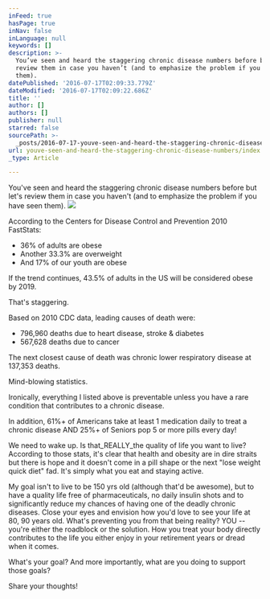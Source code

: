 ```yaml
---
inFeed: true
hasPage: true
inNav: false
inLanguage: null
keywords: []
description: >-
  You’ve seen and heard the staggering chronic disease numbers before but let’s
  review them in case you haven’t (and to emphasize the problem if you have seen
  them).
datePublished: '2016-07-17T02:09:33.779Z'
dateModified: '2016-07-17T02:09:22.686Z'
title: ''
author: []
authors: []
publisher: null
starred: false
sourcePath: >-
  _posts/2016-07-17-youve-seen-and-heard-the-staggering-chronic-disease-numbers.md
url: youve-seen-and-heard-the-staggering-chronic-disease-numbers/index.html
_type: Article

---
```

You've seen and heard the staggering chronic disease numbers before but let's review them in case you haven't (and to emphasize the problem if you have seen them).
![](https://the-grid-user-content.s3-us-west-2.amazonaws.com/d13a147a-fe84-42f5-a933-ca4bf34c1fa2.png)

According to the Centers for Disease Control and Prevention 2010 FastStats:

* 36% of adults are obese
* Another 33.3% are overweight
* And 17% of our youth are obese

If the trend continues, 43.5% of adults in the US will be considered obese by 2019\.

That's staggering.

Based on 2010 CDC data, leading causes of death were:

* 796,960 deaths due to heart disease, stroke & diabetes
* 567,628 deaths due to cancer

The next closest cause of death was chronic lower respiratory disease at 137,353 deaths.

Mind-blowing statistics.

Ironically, everything I listed above is preventable unless you have a rare condition that contributes to a chronic disease.

In addition, 61%+ of Americans take at least 1 medication daily to treat a chronic disease AND 25%+ of Seniors pop 5 or more pills every day!

We need to wake up. Is that_REALLY_the quality of life you want to live? According to those stats, it's clear that health and obesity are in dire straits but there is hope and it doesn't come in a pill shape or the next "lose weight quick diet" fad. It's simply what you eat and staying active.

My goal isn't to live to be 150 yrs old (although that'd be awesome), but to have a quality life free of pharmaceuticals, no daily insulin shots and to significantly reduce my chances of having one of the deadly chronic diseases. Close your eyes and envision how you'd love to see your life at 80, 90 years old. What's preventing you from that being reality? YOU -- you're either the roadblock or the solution. How you treat your body directly contributes to the life you either enjoy in your retirement years or dread when it comes.

What's your goal? And more importantly, what are you doing to support those goals?

Share your thoughts!